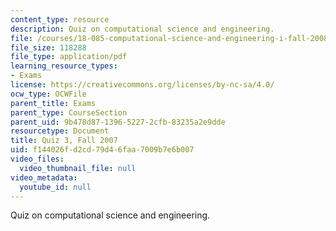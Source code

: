 ```yaml
---
content_type: resource
description: Quiz on computational science and engineering.
file: /courses/18-085-computational-science-and-engineering-i-fall-2008/f144026fd2cd79d46faa7009b7e6b007_quiz3f07.pdf
file_size: 118288
file_type: application/pdf
learning_resource_types:
- Exams
license: https://creativecommons.org/licenses/by-nc-sa/4.0/
ocw_type: OCWFile
parent_title: Exams
parent_type: CourseSection
parent_uid: 9b478d87-1396-5227-2cfb-83235a2e9dde
resourcetype: Document
title: Quiz 3, Fall 2007
uid: f144026f-d2cd-79d4-6faa-7009b7e6b007
video_files:
  video_thumbnail_file: null
video_metadata:
  youtube_id: null
---
```

Quiz on computational science and engineering.